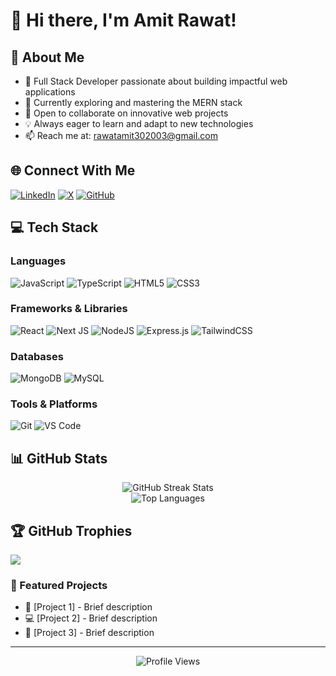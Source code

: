 # 👋 Hi there, I'm Amit Rawat!

## 💫 About Me
- 🔭 Full Stack Developer passionate about building impactful web applications
- 🌱 Currently exploring and mastering the MERN stack
- 👯 Open to collaborate on innovative web projects
- 💡 Always eager to learn and adapt to new technologies
- 📫 Reach me at: rawatamit302003@gmail.com

## 🌐 Connect With Me
[![LinkedIn](https://img.shields.io/badge/LinkedIn-%230077B5.svg?logo=linkedin&logoColor=white)](https://www.linkedin.com/in/amit-rawat-477866231/)
[![X](https://img.shields.io/badge/X-black.svg?logo=X&logoColor=white)](https://twitter.com/rawatAmit30)
[![GitHub](https://img.shields.io/badge/GitHub-%23121011.svg?logo=github&logoColor=white)](https://github.com/amitraw03)

## 💻 Tech Stack

### Languages
![JavaScript](https://img.shields.io/badge/javascript-%23323330.svg?style=for-the-badge&logo=javascript&logoColor=%23F7DF1E)
![TypeScript](https://img.shields.io/badge/typescript-%23007ACC.svg?style=for-the-badge&logo=typescript&logoColor=white)
![HTML5](https://img.shields.io/badge/html5-%23E34F26.svg?style=for-the-badge&logo=html5&logoColor=white)
![CSS3](https://img.shields.io/badge/css3-%231572B6.svg?style=for-the-badge&logo=css3&logoColor=white)

### Frameworks & Libraries
![React](https://img.shields.io/badge/react-%2320232a.svg?style=for-the-badge&logo=react&logoColor=%2361DAFB)
![Next JS](https://img.shields.io/badge/Next-black?style=for-the-badge&logo=next.js&logoColor=white)
![NodeJS](https://img.shields.io/badge/node.js-6DA55F?style=for-the-badge&logo=node.js&logoColor=white)
![Express.js](https://img.shields.io/badge/express.js-%23404d59.svg?style=for-the-badge&logo=express&logoColor=%2361DAFB)
![TailwindCSS](https://img.shields.io/badge/tailwindcss-%2338B2AC.svg?style=for-the-badge&logo=tailwind-css&logoColor=white)

### Databases
![MongoDB](https://img.shields.io/badge/MongoDB-%234ea94b.svg?style=for-the-badge&logo=mongodb&logoColor=white)
![MySQL](https://img.shields.io/badge/mysql-%2300f.svg?style=for-the-badge&logo=mysql&logoColor=white)

### Tools & Platforms
![Git](https://img.shields.io/badge/git-%23F05033.svg?style=for-the-badge&logo=git&logoColor=white)
![VS Code](https://img.shields.io/badge/VS%20Code-0078d7.svg?style=for-the-badge&logo=visual-studio-code&logoColor=white)

## 📊 GitHub Stats

<div align="center">
  <img src="https://github-readme-streak-stats.herokuapp.com/?user=amitraw03&theme=radical&hide_border=false" alt="GitHub Streak Stats" />
</div>

<div align="center">
  <img src="https://github-readme-stats.vercel.app/api/top-langs/?username=amitraw03&theme=radical&hide_border=false&include_all_commits=true&count_private=false&layout=compact" alt="Top Languages" />
</div>

## 🏆 GitHub Trophies
![](https://github-profile-trophy.vercel.app/?username=amitraw03&theme=radical&no-frame=true&no-bg=true&margin-w=4)

### 📌 Featured Projects
- 🚀 [Project 1] - Brief description
- 💻 [Project 2] - Brief description
- 🌟 [Project 3] - Brief description

---
<p align="center">
  <img src="https://komarev.com/ghpvc/?username=amitraw03&label=Profile%20views&color=0e75b6&style=flat" alt="Profile Views" />
</p>
